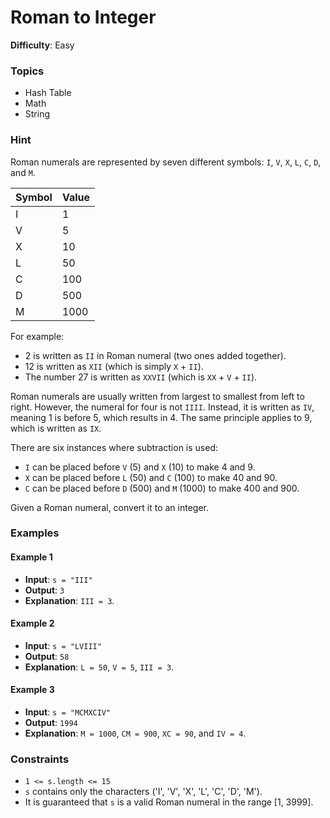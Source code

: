 # Roman to Integer

**Difficulty**: Easy

### Topics

- Hash Table
- Math
- String

### Hint

Roman numerals are represented by seven different symbols: `I`, `V`, `X`, `L`, `C`, `D`, and `M`.

| Symbol | Value |
| ------ | ----- |
| I      | 1     |
| V      | 5     |
| X      | 10    |
| L      | 50    |
| C      | 100   |
| D      | 500   |
| M      | 1000  |

For example:

- 2 is written as `II` in Roman numeral (two ones added together).
- 12 is written as `XII` (which is simply `X` + `II`).
- The number 27 is written as `XXVII` (which is `XX` + `V` + `II`).

Roman numerals are usually written from largest to smallest from left to right. However, the numeral for four is not `IIII`. Instead, it is written as `IV`, meaning 1 is before 5, which results in 4. The same principle applies to 9, which is written as `IX`.

There are six instances where subtraction is used:

- `I` can be placed before `V` (5) and `X` (10) to make 4 and 9.
- `X` can be placed before `L` (50) and `C` (100) to make 40 and 90.
- `C` can be placed before `D` (500) and `M` (1000) to make 400 and 900.

Given a Roman numeral, convert it to an integer.

### Examples

#### Example 1

- **Input**: `s = "III"`
- **Output**: `3`
- **Explanation**: `III = 3`.

#### Example 2

- **Input**: `s = "LVIII"`
- **Output**: `58`
- **Explanation**: `L = 50`, `V = 5`, `III = 3`.

#### Example 3

- **Input**: `s = "MCMXCIV"`
- **Output**: `1994`
- **Explanation**: `M = 1000`, `CM = 900`, `XC = 90`, and `IV = 4`.

### Constraints

- `1 <= s.length <= 15`
- `s` contains only the characters ('I', 'V', 'X', 'L', 'C', 'D', 'M').
- It is guaranteed that `s` is a valid Roman numeral in the range [1, 3999].
